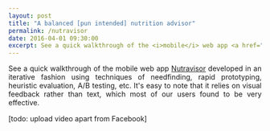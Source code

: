 ```yaml
---
layout: post
title: "A balanced [pun intended] nutrition advisor"
permalink: /nutravisor
date: 2016-04-01 09:30:00
excerpt: See a quick walkthrough of the <i>mobile</i> web app <a href="http://nutravisor.kandarp.xyz/?username=test&hash=5baa61e4c9b93f3f0682250b6cf8331b7ee68fd8">Nutravisor</a> developed in an iterative fashion using techniques of needfinding, rapid prototyping, heuristic evaluation, A/B testing, etc. <br/> <br/> <img src="screenshot1.png" width="33%" style="border:1px solid lightgray;"> <img src="screenshot2.png" width="33%" style="border:1px solid lightgray; margin-left:5px;"> <br/>
---
```


<div align="justify" style="margin-bottom:15px;">
See a quick walkthrough of the mobile web app <a href="https://nutravisor.herokuapp.com/?username=test&hash=5baa61e4c9b93f3f0682250b6cf8331b7ee68fd8">Nutravisor</a> developed in an iterative fashion using techniques of needfinding, rapid prototyping, heuristic evaluation, A/B testing, etc. It's easy to note that it relies on visual feedback rather than text, which most of our users found to be very effective.
</div>

[todo: upload video apart from Facebook]

